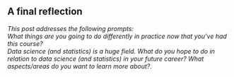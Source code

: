 ## A final reflection  

*This post addresses the following prompts:*  
*What things are you going to do differently in practice now that you've had this course?  
Data science (and statistics) is a huge field. What do you hope to do in relation to data science (and statistics) in your future career? What aspects/areas do you want to learn more about?*.  
